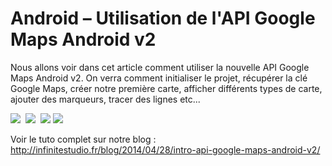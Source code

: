 Android – Utilisation de l'API Google Maps Android v2
========================

Nous allons voir dans cet article comment utiliser la nouvelle API Google Maps Android v2. On verra comment initialiser le projet, récupérer la clé Google Maps, créer notre première carte, afficher différents types de carte, ajouter des marqueurs, tracer des lignes etc...

<img src="http://infinitestudio.fr/blog/wp-content/uploads/2014/04/Tuto-Google-Maps-Zoom-Compas-Position-168x300.jpg"/>&nbsp;
<img src="http://infinitestudio.fr/blog/wp-content/uploads/2014/04/Tuto-Google-Maps-Trafic-routier-168x300.jpg"/>&nbsp;
<img src="http://infinitestudio.fr/blog/wp-content/uploads/2014/04/Tuto-Google-Maps-Map-Hybrid-168x300.jpg"/>
<img src="http://infinitestudio.fr/blog/wp-content/uploads/2014/04/Tuto-Google-Maps-Ajout-dun-marqueur-168x300.jpg"/>

Voir le tuto complet sur notre blog : http://infinitestudio.fr/blog/2014/04/28/intro-api-google-maps-android-v2/
